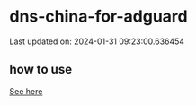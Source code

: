 # dns-china-for-adguard

Last updated on: 2024-01-31 09:23:00.636454

## how to use

[See here](https://github.com/AdguardTeam/AdGuardHome/wiki/Configuration#upstreams-from-file)